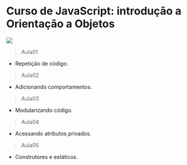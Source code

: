 # Curso de JavaScript: introdução a Orientação a Objetos
![](https://www.alura.com.br/assets/api/share/curso-javascritpt-orientacao-objetos.png)

> Aula01
   - Repetição de código.
   
> Aula02
   - Adicionando comportamentos.  
   
> Aula03
   - Modularizando código.

> Aula04
   - Acessando atributos privados.   

> Aula05
   - Construtores e estáticos.      


